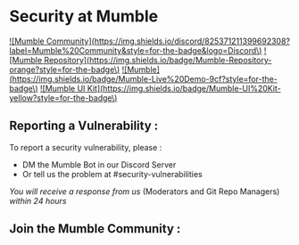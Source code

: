 # Security at Mumble

 [!\[Mumble Community\]\(https://img.shields.io/discord/825371211399692308?label=Mumble%20Community&style=for-the-badge&logo=Discord\)](https://discord.gg/9Du4KUY3dE) [!\[Mumble Repository\]\(https://img.shields.io/badge/Mumble-Repository-orange?style=for-the-badge\)](https://github.com/divanov11/Mumble) [!\[Mumble\]\(https://img.shields.io/badge/Mumble-Live%20Demo-9cf?style=for-the-badge\)](https://mumble.dev) [!\[Mumble UI Kit\]\(https://img.shields.io/badge/Mumble-UI%20Kit-yellow?style=for-the-badge\)](http://mumble-lp.s3-website-us-west-2.amazonaws.com/)

## Reporting a Vulnerability :

To report a security vulnerability, please :   


* DM the Mumble Bot in our Discord Server 
* Or tell us the problem at \#security-vulnerabilities 

_You will receive a response from us_ \(Moderators and Git Repo Managers\) _within 24 hours_

## Join the Mumble Community :

